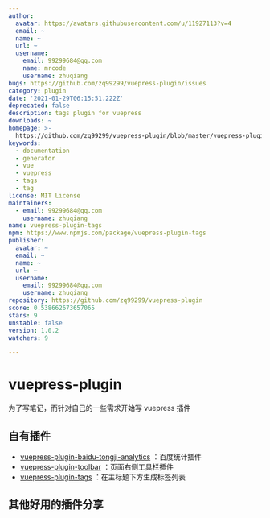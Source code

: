 ```yaml
---
author:
  avatar: https://avatars.githubusercontent.com/u/11927113?v=4
  email: ~
  name: ~
  url: ~
  username:
    email: 99299684@qq.com
    name: mrcode
    username: zhuqiang
bugs: https://github.com/zq99299/vuepress-plugin/issues
category: plugin
date: '2021-01-29T06:15:51.222Z'
deprecated: false
description: tags plugin for vuepress
downloads: ~
homepage: >-
  https://github.com/zq99299/vuepress-plugin/blob/master/vuepress-plugin-tags/README.md
keywords:
  - documentation
  - generator
  - vue
  - vuepress
  - tags
  - tag
license: MIT License
maintainers:
  - email: 99299684@qq.com
    username: zhuqiang
name: vuepress-plugin-tags
npm: https://www.npmjs.com/package/vuepress-plugin-tags
publisher:
  avatar: ~
  email: ~
  name: ~
  url: ~
  username:
    email: 99299684@qq.com
    username: zhuqiang
repository: https://github.com/zq99299/vuepress-plugin
score: 0.538662673657065
stars: 9
unstable: false
version: 1.0.2
watchers: 9

---
```


# vuepress-plugin

为了写笔记，而针对自己的一些需求开始写 vuepress 插件

## 自有插件

- [vuepress-plugin-baidu-tongji-analytics](./vuepress-plugin-baidu-tongji-analytics/README.md)
：百度统计插件
- [vuepress-plugin-toolbar](./vuepress-plugin-toolbar/README.md)
：页面右侧工具栏插件
- [vuepress-plugin-tags](./vuepress-plugin-tags/README.md)
  ：在主标题下方生成标签列表

## 其他好用的插件分享
